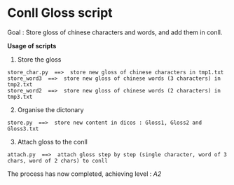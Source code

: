 # Conll Gloss script

Goal : Store gloss of chinese characters and words, and add them in conll.


**Usage of scripts**

1. Store the gloss
```
store_char.py  ==>  store new gloss of chinese characters in tmp1.txt
store_word3  ==>  store new gloss of chinese words (3 characters) in tmp2.txt
store_word2  ==>  store new gloss of chinese words (2 characters) in tmp3.txt
```

2. Organise the dictonary
```
store.py  ==>  store new content in dicos : Gloss1, Gloss2 and Gloss3.txt
```

3. Attach gloss to the conll
```
attach.py  ==>  attach gloss step by step (single character, word of 3 chars, word of 2 chars) to conll 
```

The process has now completed, achieving level : *A2*